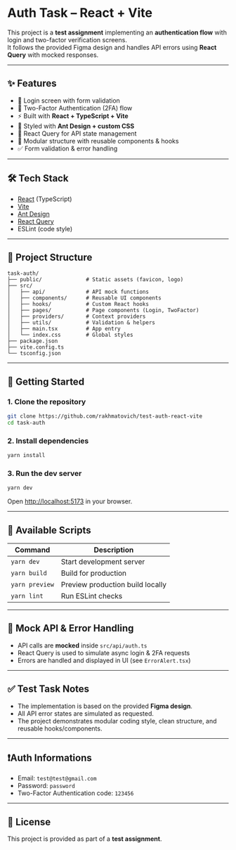 # Auth Task – React + Vite

This project is a **test assignment** implementing an **authentication flow** with login and two-factor verification screens.  
It follows the provided Figma design and handles API errors using **React Query** with mocked responses.  

---

## ✨ Features

- 🔐 Login screen with form validation  
- 📲 Two-Factor Authentication (2FA) flow  
- ⚡ Built with **React + TypeScript + Vite**  
- 🎨 Styled with **Ant Design + custom CSS**  
- 🔄 React Query for API state management  
- 🧩 Modular structure with reusable components & hooks  
- ✅ Form validation & error handling  

---

## 🛠 Tech Stack

- [React](https://react.dev/) (TypeScript)  
- [Vite](https://vitejs.dev/)  
- [Ant Design](https://ant.design/)  
- [React Query](https://tanstack.com/query)  
- ESLint (code style)  

---

## 📂 Project Structure

```
task-auth/
├── public/              # Static assets (favicon, logo)
├── src/
│   ├── api/             # API mock functions
│   ├── components/      # Reusable UI components
│   ├── hooks/           # Custom React hooks
│   ├── pages/           # Page components (Login, TwoFactor)
│   ├── providers/       # Context providers
│   ├── utils/           # Validation & helpers
│   ├── main.tsx         # App entry
│   └── index.css        # Global styles
├── package.json
├── vite.config.ts
└── tsconfig.json
```

---

## 🚀 Getting Started

### 1. Clone the repository

```bash
git clone https://github.com/rakhmatovich/test-auth-react-vite
cd task-auth
```

### 2. Install dependencies

```bash
yarn install
```

### 3. Run the dev server

```bash
yarn dev
```

Open [http://localhost:5173](http://localhost:5173) in your browser.

---

## 📜 Available Scripts

| Command          | Description                       |
|------------------|-----------------------------------|
| `yarn dev`       | Start development server          |
| `yarn build`     | Build for production              |
| `yarn preview`   | Preview production build locally  |
| `yarn lint`      | Run ESLint checks                 |

---

## 🧪 Mock API & Error Handling

- API calls are **mocked** inside `src/api/auth.ts`  
- React Query is used to simulate async login & 2FA requests  
- Errors are handled and displayed in UI (see `ErrorAlert.tsx`)  

---

## ✅ Test Task Notes

- The implementation is based on the provided **Figma design**.  
- All API error states are simulated as requested.  
- The project demonstrates modular coding style, clean structure, and reusable hooks/components.  

---

## ❗️Auth Informations

- Email: `test@test@gmail.com`
- Password: `password`
- Two-Factor Authentication code: `123456`

---

## 📄 License

This project is provided as part of a **test assignment**.  
